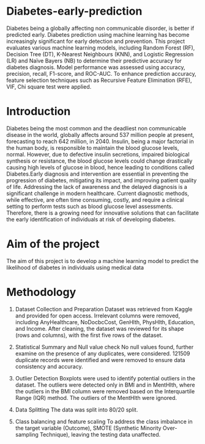 # Diabetes-early-prediction
Diabetes being a globally affecting non communicable disorder, is better if predicted early. 
Diabetes prediction using machine learning has become increasingly significant for early 
detection and prevention. This project evaluates various machine learning models, including 
Random Forest (RF), Decision Tree (DT), K-Nearest Neighbours (KNN), and Logistic 
Regression (LR) and Naïve Bayers (NB) to determine their predictive accuracy for diabetes 
diagnosis. Model performance was assessed using accuracy, precision, recall, F1-score, and 
ROC-AUC. To enhance prediction accuracy, feature selection techniques such as Recursive 
Feature Elimination (RFE), VIF, Chi square test were applied. 

# Introduction
Diabetes being the most common and the deadliest non communicable disease in the world, 
globally affects around 537 million people at present, forecasting to reach 642 million, in 2040. 
Insulin, being a major factorial in the human body, is responsible to maintain the blood glucose 
levels, normal. However, due to defective insulin secretions, impaired biological synthesis or 
resistance, the blood glucose levels could change drastically causing high levels of glucose in 
blood, hence leading to conditions called Diabetes.Early diagnosis and intervention are essential in preventing the progression of diabetes, mitigating its impact, and improving patient quality of life. Addressing the lack of awareness and the delayed diagnosis is a significant challenge in modern healthcare. Current diagnostic methods, while effective, are often time consuming, costly, and require a clinical setting to perform tests such as blood glucose level 
assessments. Therefore, there is a growing need for innovative solutions that can facilitate the early identification of individuals at risk of developing diabetes.

# Aim of the project
The aim of this project is to develop a machine learning model to predict the likelihood of diabetes in individuals using medical data

# Methodology
1. Dataset Collection and Preparation
Dataset was retrieved from Kaggle and provided for open access. 
Irrelevant columns were removed, including AnyHealthcare, 
NoDocbcCost, GenHlth, PhysHlth, Education, and Income. After cleaning, the dataset was 
reviewed for its shape (rows and columns), with the first five rows of the dataset.

2. Statistical Summary and Null value check 
No null values found, further examine on the presence of 
any duplicates, were considered. 121509 duplicate records were identified and were removed 
to ensure data consistency and accuracy.

3. Outlier Detection
Boxplots were used to identify potential outliers in the dataset. 
The outliers were detected only in BMI and in MentHlth, where the outliers in the BMI column 
were removed based on the Interquartile Range (IQR) method. The outliers of the MentHlth were ignored.

4. Data Splitting
The data was split into 80/20 split.

5. Class balancing and feature scaling 
To address the class imbalance in the target variable (Outcome), SMOTE (Synthetic Minority 
Over-sampling Technique), leaving the testing data unaffected. 

